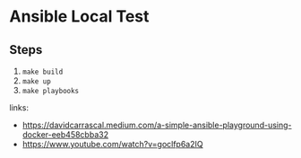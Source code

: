 # Ansible Local Test

## Steps

1. `make build`
1. `make up`
1. `make playbooks`

links: 
 * https://davidcarrascal.medium.com/a-simple-ansible-playground-using-docker-eeb458cbba32
 * https://www.youtube.com/watch?v=goclfp6a2IQ